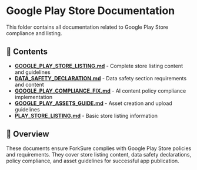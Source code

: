# Google Play Store Documentation

This folder contains all documentation related to Google Play Store compliance and listing.

## 📁 Contents

- **[GOOGLE_PLAY_STORE_LISTING.md](GOOGLE_PLAY_STORE_LISTING.md)** - Complete store listing content and guidelines
- **[DATA_SAFETY_DECLARATION.md](DATA_SAFETY_DECLARATION.md)** - Data safety section requirements and content
- **[GOOGLE_PLAY_COMPLIANCE_FIX.md](GOOGLE_PLAY_COMPLIANCE_FIX.md)** - AI content policy compliance implementation
- **[GOOGLE_PLAY_ASSETS_GUIDE.md](GOOGLE_PLAY_ASSETS_GUIDE.md)** - Asset creation and upload guidelines
- **[PLAY_STORE_LISTING.md](PLAY_STORE_LISTING.md)** - Basic store listing information

## 🎯 Overview

These documents ensure ForkSure complies with Google Play Store policies and requirements. They cover store listing content, data safety declarations, policy compliance, and asset guidelines for successful app publication. 